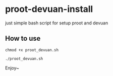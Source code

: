 # proot-devuan-install
just simple bash script for setup proot and devuan

## How to use
~~~
chmod +x proot_devuan.sh
~~~

~~~
./proot_devuan.sh
~~~

Enjoy~
